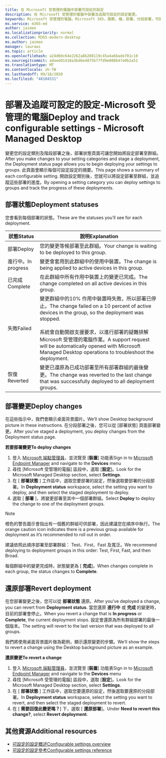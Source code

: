```yaml
---
title: 在 Microsoft 受管理的電腦中部署可設定的設定
description: 在 Microsoft 受管理的電腦中部署及追蹤可設定的設定變更。
keywords: Microsoft 受管理的電腦，Microsoft 365，服務，檔，部署，分段部署，可設定的設定
ms.service: m365-md
author: jaimeo
ms.localizationpriority: normal
ms.collection: M365-modern-desktop
ms.author: jaimeo
manager: laurawi
ms.topic: article
ms.openlocfilehash: a24d0dc64e2262a8b208119c45a4a6bade701c10
ms.sourcegitcommit: adaedd1418a3bd6e4875b77fd9e008b47e0b2a51
ms.translationtype: MT
ms.contentlocale: zh-TW
ms.lasthandoff: 09/18/2020
ms.locfileid: "48104531"
---
```

# <a name="deploy-and-track-configurable-settings---microsoft-managed-desktop"></a><span data-ttu-id="8c80f-104">部署及追蹤可設定的設定-Microsoft 受管理的電腦</span><span class="sxs-lookup"><span data-stu-id="8c80f-104">Deploy and track configurable settings - Microsoft Managed Desktop</span></span>

<span data-ttu-id="8c80f-105">變更您的設定類別及階段部署之後，部署狀態頁面可讓您開始將設定部署至群組。</span><span class="sxs-lookup"><span data-stu-id="8c80f-105">After you make changes to your setting categories and stage a deployment, the Deployment status page allows you to begin deploying your settings to groups.</span></span> <span data-ttu-id="8c80f-106">此頁面會顯示每個可設定設定的摘要。</span><span class="sxs-lookup"><span data-stu-id="8c80f-106">This page shows a summary of each configurable setting.</span></span> <span data-ttu-id="8c80f-107">開啟設定類別後，您就可以將設定部署至群組，並追蹤這些部署的進度。</span><span class="sxs-lookup"><span data-stu-id="8c80f-107">By opening a setting category you can deploy settings to groups and track the progress of these deployments.</span></span>

## <a name="deployment-statuses"></a><span data-ttu-id="8c80f-108">部署狀態</span><span class="sxs-lookup"><span data-stu-id="8c80f-108">Deployment statuses</span></span> 

<span data-ttu-id="8c80f-109">您會看到每個部署的狀態。</span><span class="sxs-lookup"><span data-stu-id="8c80f-109">These are the statuses you’ll see for each deployment.</span></span>

<span data-ttu-id="8c80f-110">狀態</span><span class="sxs-lookup"><span data-stu-id="8c80f-110">Status</span></span>  | <span data-ttu-id="8c80f-111">說明</span><span class="sxs-lookup"><span data-stu-id="8c80f-111">Explanation</span></span> 
--- | --- 
<span data-ttu-id="8c80f-112">部署</span><span class="sxs-lookup"><span data-stu-id="8c80f-112">Deploy</span></span> | <span data-ttu-id="8c80f-113">您的變更等候部署至此群組。</span><span class="sxs-lookup"><span data-stu-id="8c80f-113">Your change is waiting to be deployed to this group.</span></span>
<span data-ttu-id="8c80f-114">進行中。</span><span class="sxs-lookup"><span data-stu-id="8c80f-114">In progress</span></span> | <span data-ttu-id="8c80f-115">變更會套用到此群組中的使用中裝置。</span><span class="sxs-lookup"><span data-stu-id="8c80f-115">The change is being applied to active devices in this group.</span></span> 
<span data-ttu-id="8c80f-116">已完成</span><span class="sxs-lookup"><span data-stu-id="8c80f-116">Complete</span></span> | <span data-ttu-id="8c80f-117">在此群組中所有作用中裝置上的變更已完成。</span><span class="sxs-lookup"><span data-stu-id="8c80f-117">The change completed on all active devices in this group.</span></span> 
<span data-ttu-id="8c80f-118">失敗</span><span class="sxs-lookup"><span data-stu-id="8c80f-118">Failed</span></span> | <span data-ttu-id="8c80f-119">變更群組中的10% 作用中裝置時失敗，所以部署已停止。</span><span class="sxs-lookup"><span data-stu-id="8c80f-119">The change failed on a 10 percent of active devices in the group, so the deployment was stopped.</span></span><br><br> <span data-ttu-id="8c80f-120">系統會自動開啟支援要求，以進行部署的疑難排解 Microsoft 受管理的電腦作業。</span><span class="sxs-lookup"><span data-stu-id="8c80f-120">A support request will be automatically opened with Microsoft Managed Desktop operations to troubleshoot the deployment.</span></span> 
<span data-ttu-id="8c80f-121">恢復</span><span class="sxs-lookup"><span data-stu-id="8c80f-121">Reverted</span></span> | <span data-ttu-id="8c80f-122">變更已還原為已成功部署至所有部署群組的最後變更。</span><span class="sxs-lookup"><span data-stu-id="8c80f-122">The change was reverted to the last change that was successfully deployed to all deployment groups.</span></span>

## <a name="deploy-changes"></a><span data-ttu-id="8c80f-123">部署變更</span><span class="sxs-lookup"><span data-stu-id="8c80f-123">Deploy changes</span></span>

<span data-ttu-id="8c80f-124">在這些指示中，我們會顯示桌面背景圖片。</span><span class="sxs-lookup"><span data-stu-id="8c80f-124">We’ll show Desktop background picture in these instructions.</span></span> <span data-ttu-id="8c80f-125">在分段部署之後，您可以從 [部署狀態] 頁面部署變更。</span><span class="sxs-lookup"><span data-stu-id="8c80f-125">After you’ve staged a deployment, you deploy changes from the Deployment status page.</span></span> 

<span data-ttu-id="8c80f-126">**若要部署變更**</span><span class="sxs-lookup"><span data-stu-id="8c80f-126">**To deploy changes**</span></span>

1. <span data-ttu-id="8c80f-127">登入 [Microsoft 端點管理員](https://endpoint.microsoft.com/)，並流覽至 [**裝置**] 功能表</span><span class="sxs-lookup"><span data-stu-id="8c80f-127">Sign in to [Microsoft Endpoint Manager](https://endpoint.microsoft.com/) and navigate to the **Devices** menu</span></span>
2. <span data-ttu-id="8c80f-128">尋找 [Microsoft 受管理的電腦] 區段中，選取 [**設定**]。</span><span class="sxs-lookup"><span data-stu-id="8c80f-128">Look for the Microsoft Managed Desktop section, select **Settings**.</span></span>
3. <span data-ttu-id="8c80f-129">在 [ **部署狀態** ] 工作區中，選取您要部署的設定，然後選取要部署的分段部署。</span><span class="sxs-lookup"><span data-stu-id="8c80f-129">In **Deployment status** workspace, select the setting you want to deploy, and then select the staged deployment to deploy.</span></span>
4. <span data-ttu-id="8c80f-130">選取 [ **部署** ]，將變更部署至其中一個部署群組。</span><span class="sxs-lookup"><span data-stu-id="8c80f-130">Select **Deploy** to deploy the change to one of the deployment groups.</span></span>

> [!NOTE] 
> <span data-ttu-id="8c80f-131">橙色的警告圖示會指出有一個舊的群組可供部署，因此建議您在順序中執行。</span><span class="sxs-lookup"><span data-stu-id="8c80f-131">The orange caution icon indicates there is a previous group available for deployment as it’s recommended to roll out in order.</span></span> 

<!-- Needs picture updated to show MEM ![Deployment status workspace. Trusted sites pane on the right. In the Deployment groups section are three columns: deployment groups, devices, and status. In the status column, "deploy" is highlighted.](../../media/1deployedit.png) -->

<span data-ttu-id="8c80f-132">建議依照此順序部署至部署群組： Test、First、Fast 及寬泛。</span><span class="sxs-lookup"><span data-stu-id="8c80f-132">We recommend deploying to deployment groups in this order: Test, First, Fast, and then Broad.</span></span> 

<span data-ttu-id="8c80f-133">每個群組中的變更完成時，狀態變更為 [ **完成**]。</span><span class="sxs-lookup"><span data-stu-id="8c80f-133">When changes complete in each group, the status changes to **Complete**.</span></span>

<!-- Needs picture updated to show MEM ![Deployment status workspace with columns for date updated, version, test, first, fast, and broad. The Proxy row is expanded, showing a dated setting flagged as "complete" in each of the four deployment groups.](../../media/2completeedit.png) -->

## <a name="revert-deployment"></a><span data-ttu-id="8c80f-134">還原部署</span><span class="sxs-lookup"><span data-stu-id="8c80f-134">Revert deployment</span></span>

<span data-ttu-id="8c80f-135">在您部署變更之後，您可以從 **部署狀態** 還原。</span><span class="sxs-lookup"><span data-stu-id="8c80f-135">After you’ve deployed a change, you can revert from **Deployment status**.</span></span> <span data-ttu-id="8c80f-136">當您還原 **進行中** 或 **完成** 的變更時，目前的部署會停止。</span><span class="sxs-lookup"><span data-stu-id="8c80f-136">When you revert a change that is **In progress** or **Complete**, the current deployment stops.</span></span> <span data-ttu-id="8c80f-137">設定會還原為所有群組部署的最後一個版本。</span><span class="sxs-lookup"><span data-stu-id="8c80f-137">The setting will revert to the last version that was deployed to all groups.</span></span> 

<span data-ttu-id="8c80f-138">我們將使用桌面背景圖片做為範例，顯示還原變更的步驟。</span><span class="sxs-lookup"><span data-stu-id="8c80f-138">We’ll show the steps to revert a change using the Desktop background picture as an example.</span></span> 

<span data-ttu-id="8c80f-139">**還原變更**</span><span class="sxs-lookup"><span data-stu-id="8c80f-139">**To revert a change**</span></span>
1. <span data-ttu-id="8c80f-140">登入 [Microsoft 端點管理員](https://endpoint.microsoft.com/)，並流覽至 [**裝置**] 功能表</span><span class="sxs-lookup"><span data-stu-id="8c80f-140">Sign in to [Microsoft Endpoint Manager](https://endpoint.microsoft.com/) and navigate to the **Devices** menu</span></span>
2. <span data-ttu-id="8c80f-141">尋找 [Microsoft 受管理的電腦] 區段中，選取 [**設定**]。</span><span class="sxs-lookup"><span data-stu-id="8c80f-141">Look for the Microsoft Managed Desktop section, select **Settings**.</span></span>
3. <span data-ttu-id="8c80f-142">在 [ **部署狀態** ] 工作區中，選取您要還原的設定，然後選取要還原的分段部署。</span><span class="sxs-lookup"><span data-stu-id="8c80f-142">In **Deployment status** workspace, select the setting you want to revert, and then select the staged deployment to revert.</span></span>
4. <span data-ttu-id="8c80f-143">在 [ **需要回復此變更嗎？**] 下，選取 [ **還原部署**]。</span><span class="sxs-lookup"><span data-stu-id="8c80f-143">Under **Need to revert this change?**, select **Revert deployment**.</span></span>

<!-- Needs picture updated to show MEM ![Deployment status workspace. Browser start pages is selected, opening a pane on the right side with data about the submitted change and its status. At the bottom is the "need to revert this change" area where you can select "Revert deployment."](../../media/3revert.png) -->

## <a name="additional-resources"></a><span data-ttu-id="8c80f-144">其他資源</span><span class="sxs-lookup"><span data-stu-id="8c80f-144">Additional resources</span></span>
- [<span data-ttu-id="8c80f-145">可設定的設定概述</span><span class="sxs-lookup"><span data-stu-id="8c80f-145">Configurable settings overview</span></span>](config-setting-overview.md)
- [<span data-ttu-id="8c80f-146">可設定的設定參考</span><span class="sxs-lookup"><span data-stu-id="8c80f-146">Configurable settings reference</span></span>](config-setting-ref.md) 
